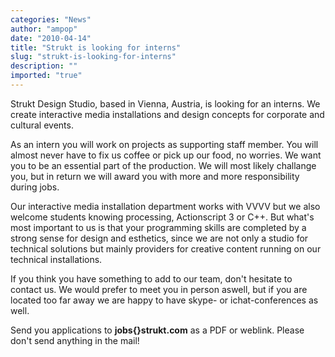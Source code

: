 ```yaml
---
categories: "News"
author: "ampop"
date: "2010-04-14"
title: "Strukt is looking for interns"
slug: "strukt-is-looking-for-interns"
description: ""
imported: "true"
---
```



Strukt Design Studio, based in Vienna, Austria, is looking for an interns. We create interactive media installations and design concepts for corporate and cultural events. 

As an intern you will work on projects as supporting staff member. You will almost never have to fix us coffee or pick up our food, no worries. We want you to be an essential part of the production. We will most likely challange you, but in return we will award you with more and more responsibility during jobs. 

Our interactive media installation department works with VVVV but we also welcome students knowing processing,  Actionscript 3 or C++. But what's most important to us is that your programming skills are completed by a strong sense for design and esthetics, since we are not only a studio for technical solutions but mainly providers for creative content running on our technical installations. 

If you think you have something to add to our team, don't hesitate to contact us. We would prefer to meet you in person aswell, but if you are located too far away we are happy to have skype- or ichat-conferences as well.

Send you applications to **jobs{}strukt.com** as a PDF or weblink. Please don't send anything in the mail!